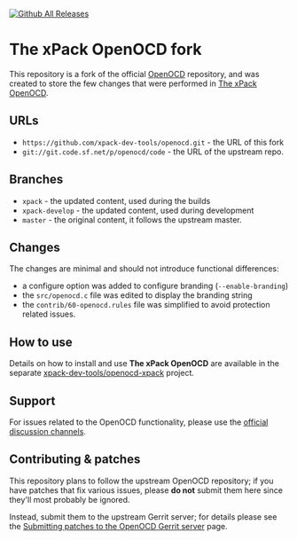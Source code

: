 [![Github All Releases](https://img.shields.io/github/downloads/xpack-dev-tools/openocd-xpack/total.svg)](https://github.com/xpack-dev-tools/openocd-xpack/releases/)

# The xPack OpenOCD fork

This repository is a fork of the official [OpenOCD](http://openocd.org)
repository, and was created
to store the few changes that were performed in 
[The xPack OpenOCD](https://github.com/xpack-dev-tools/openocd-xpack).

## URLs

- `https://github.com/xpack-dev-tools/openocd.git` - the URL of this fork
- `git://git.code.sf.net/p/openocd/code` - the URL of the upstream repo.

## Branches

- `xpack` - the updated content, used during the builds
- `xpack-develop` - the updated content, used during development
- `master` - the original content, it follows the upstream master.

## Changes

The changes are minimal and should not introduce functional differences:

- a configure option was added to configure branding (`--enable-branding`)
- the `src/openocd.c` file was edited to display the branding string
- the `contrib/60-openocd.rules` file was simplified to avoid protection 
  related issues.

## How to use

Details on how to install and use **The xPack OpenOCD** are available in the
separate [xpack-dev-tools/openocd-xpack](https://github.com/xpack-dev-tools/openocd-xpack) project.

## Support

For issues related to the OpenOCD functionality, please use the 
[official discussion channels](http://openocd.org/discussion/).

## Contributing & patches

This repository plans to follow the upstream OpenOCD repository; if you have
patches that fix various issues, please **do not** submit them here
since they'll most probably be ignored.

Instead, submit them to the upstream Gerrit server; for details please see the 
[Submitting patches to the OpenOCD Gerrit server](http://openocd.org/doc-release/doxygen/patchguide.html) page.

